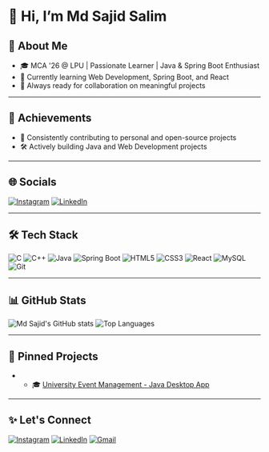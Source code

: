 # 👋 Hi, I’m Md Sajid Salim

## 🚀 About Me
- 🎓 MCA '26 @ LPU | Passionate Learner | Java & Spring Boot Enthusiast
- 🌱 Currently learning Web Development, Spring Boot, and React
- 🤝 Always ready for collaboration on meaningful projects

---

## 🎯 Achievements
- 📜 Consistently contributing to personal and open-source projects
- 🛠️ Actively building Java and Web Development projects

---

## 🌐 Socials
[![Instagram](https://img.shields.io/badge/Instagram-E4405F?style=for-the-badge&logo=instagram&logoColor=white)](https://instagram.com/iblame_sajid)
[![LinkedIn](https://img.shields.io/badge/LinkedIn-0077B5?style=for-the-badge&logo=linkedin&logoColor=white)](https://linkedin.com/in/md-sajid-salim-980b9b267)

---

## 🛠️ Tech Stack
![C](https://img.shields.io/badge/C-00599C?style=for-the-badge&logo=c&logoColor=white)
![C++](https://img.shields.io/badge/C++-00599C?style=for-the-badge&logo=c%2B%2B&logoColor=white)
![Java](https://img.shields.io/badge/Java-ED8B00?style=for-the-badge&logo=java&logoColor=white)
![Spring Boot](https://img.shields.io/badge/SpringBoot-6DB33F?style=for-the-badge&logo=spring-boot&logoColor=white)
![HTML5](https://img.shields.io/badge/HTML5-E34F26?style=for-the-badge&logo=html5&logoColor=white)
![CSS3](https://img.shields.io/badge/CSS3-1572B6?style=for-the-badge&logo=css3&logoColor=white)
![React](https://img.shields.io/badge/React-20232A?style=for-the-badge&logo=react&logoColor=61DAFB)
![MySQL](https://img.shields.io/badge/MySQL-00758F?style=for-the-badge&logo=mysql&logoColor=white)
![Git](https://img.shields.io/badge/Git-F05032?style=for-the-badge&logo=git&logoColor=white)

---

## 📊 GitHub Stats
![Md Sajid's GitHub stats](https://github-readme-stats.vercel.app/api?username=YOUR_GITHUB_USERNAME&show_icons=true&theme=radical)
![Top Languages](https://github-readme-stats.vercel.app/api/top-langs/?username=YOUR_GITHUB_USERNAME&layout=compact&theme=radical)

---

## 📂 Pinned Projects
- - 🎓 [University Event Management - Java Desktop App](https://github.com/mdsajid10/EventSphere)

---

## ✨ Let's Connect
[![Instagram](https://img.shields.io/badge/Instagram-E4405F?style=for-the-badge&logo=instagram&logoColor=white)](https://instagram.com/iblame_sajid)
[![LinkedIn](https://img.shields.io/badge/LinkedIn-0077B5?style=for-the-badge&logo=linkedin&logoColor=white)](https://linkedin.com/in/md-sajid-salim-980b9b267)
[![Gmail](https://img.shields.io/badge/Gmail-D14836?style=for-the-badge&logo=gmail&logoColor=white)](mailto:mdsajidsalim12@gmail.com)
